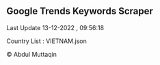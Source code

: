 

## Google Trends Keywords Scraper 
 
Last Update 13-12-2022 , 09:56:18

Country List :
VIETNAM.json



© Abdul Muttaqin 
